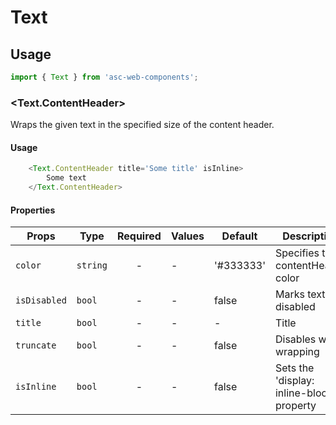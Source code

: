# Text

## Usage

```js
import { Text } from 'asc-web-components';
```

### <Text.ContentHeader>

Wraps the given text in the specified size of the content header.

#### Usage

```js
    <Text.ContentHeader title='Some title' isInline>
        Some text
    </Text.ContentHeader>
```

#### Properties

| Props              | Type     | Required | Values                      | Default   | Description                                                                                                                                      |
| ------------------ | -------- | :------: | --------------------------- | --------- | -------------------------------------------------------------------------------------------------------------------------------------------------------------- |
| `color`            | `string` |    -     | -                     | '#333333' | Specifies the contentHeader color                   |
| `isDisabled`       | `bool`   |    -     | -                     | false     | Marks text as disabled                              |
| `title`            | `bool`   |    -     | -                     | -         | Title                                               |
| `truncate`         | `bool`   |    -     | -                     | false     | Disables word wrapping                              |
| `isInline`         | `bool`   |    -     | -                     | false     | Sets the 'display: inline-block' property           |